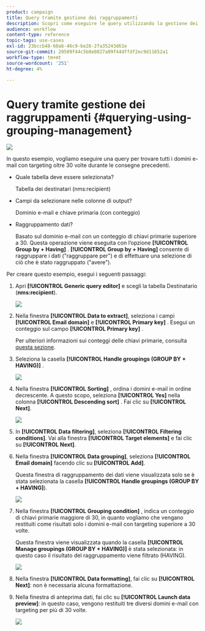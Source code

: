 ```yaml
---
product: campaign
title: Query tramite gestione dei raggruppamenti
description: Scopri come eseguire le query utilizzando la gestione dei raggruppamenti
audience: workflow
content-type: reference
topic-tags: use-cases
exl-id: 23bccb48-60ab-46c9-be26-2fa35243d61e
source-git-commit: 20509f44c5b8e0827a09f44dffdf2ec9d11652a1
workflow-type: tm+mt
source-wordcount: '251'
ht-degree: 4%

---
```


# Query tramite gestione dei raggruppamenti {#querying-using-grouping-management}

![](../../assets/common.svg)

In questo esempio, vogliamo eseguire una query per trovare tutti i domini e-mail con targeting oltre 30 volte durante le consegne precedenti.

* Quale tabella deve essere selezionata?

   Tabella dei destinatari (nms:recipient)

* Campi da selezionare nelle colonne di output?

   Dominio e-mail e chiave primaria (con conteggio)

* Raggruppamento dati?

   Basato sul dominio e-mail con un conteggio di chiavi primarie superiore a 30. Questa operazione viene eseguita con l’opzione **[!UICONTROL Group by + Having]** . **[!UICONTROL Group by + Having]** consente di raggruppare i dati (&quot;raggruppare per&quot;) e di effettuare una selezione di ciò che è stato raggruppato (&quot;avere&quot;).

Per creare questo esempio, esegui i seguenti passaggi:

1. Apri **[!UICONTROL Generic query editor]** e scegli la tabella Destinatario (**nms:recipient**).

   ![](assets/query_editor_02.png)

1. Nella finestra **[!UICONTROL Data to extract]**, seleziona i campi **[!UICONTROL Email domain]** e **[!UICONTROL Primary key]** . Esegui un conteggio sul campo **[!UICONTROL Primary key]** .

   Per ulteriori informazioni sui conteggi delle chiavi primarie, consulta [questa sezione](../../platform/using/defining-filter-conditions.md#building-expressions).

1. Seleziona la casella **[!UICONTROL Handle groupings (GROUP BY + HAVING)]** .

   ![](assets/query_editor_nveau_29.png)

1. Nella finestra **[!UICONTROL Sorting]** , ordina i domini e-mail in ordine decrescente. A questo scopo, seleziona **[!UICONTROL Yes]** nella colonna **[!UICONTROL Descending sort]** . Fai clic su **[!UICONTROL Next]**.

   ![](assets/query_editor_nveau_70.png)

1. In **[!UICONTROL Data filtering]**, seleziona **[!UICONTROL Filtering conditions]**. Vai alla finestra **[!UICONTROL Target elements]** e fai clic su **[!UICONTROL Next]**.
1. Nella finestra **[!UICONTROL Data grouping]**, seleziona **[!UICONTROL Email domain]** facendo clic su **[!UICONTROL Add]**.

   Questa finestra di raggruppamento dei dati viene visualizzata solo se è stata selezionata la casella **[!UICONTROL Handle groupings (GROUP BY + HAVING]**).

   ![](assets/query_editor_blocklist_04.png)

1. Nella finestra **[!UICONTROL Grouping condition]** , indica un conteggio di chiavi primarie maggiore di 30, in quanto vogliamo che vengano restituiti come risultati solo i domini e-mail con targeting superiore a 30 volte.

   Questa finestra viene visualizzata quando la casella **[!UICONTROL Manage groupings (GROUP BY + HAVING)]** è stata selezionata: in questo caso il risultato del raggruppamento viene filtrato (HAVING).

   ![](assets/query_editor_blocklist_05.png)

1. Nella finestra **[!UICONTROL Data formatting]**, fai clic su **[!UICONTROL Next]**: non è necessaria alcuna formattazione.
1. Nella finestra di anteprima dati, fai clic su **[!UICONTROL Launch data preview]**: in questo caso, vengono restituiti tre diversi domini e-mail con targeting per più di 30 volte.

   ![](assets/query_editor_blocklist_06.png)
